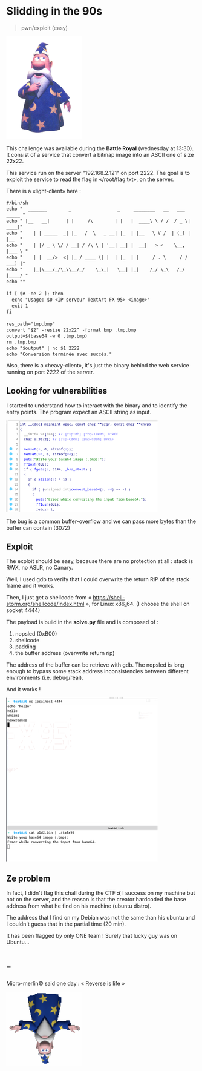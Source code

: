 


# Slidding in the 90s 

> pwn/exploit (easy)

<img alt="main function" src="image-2.png" width=200px/>

This challenge was available during the **Battle Royal** (wednesday at 13:30). It consist of a service that convert a bitmap image into an ASCII one of size 22x22.

This service run on the server "192.168.2.121" on port 2222. The goal is to exploit the service to read the flag in «/root/flag.txt», on the server.

There is a «light-client» here :
```
#/bin/sh
echo "  _______        _                 _     ________   __   ___  _____ "
echo " |__   __|      | |     /\        | |   |  ____\ \ / /  / _ \| ____|"
echo "    | | _____  _| |_   /  \   _ __| |_  | |__   \ V /  | (_) | |__  "
echo "    | |/ _ \ \/ / __| / /\ \ | '__| __| |  __|   > <    \__, |___ \ "
echo "    | |  __/>  <| |_ / ____ \| |  | |_  | |     / . \     / / ___) |"
echo "    |_|\___/_/\_\\__/_/    \_\_|   \__| |_|    /_/ \_\   /_/ |____/ "
echo ""

if [ $# -ne 2 ]; then
  echo "Usage: $0 <IP serveur TextArt FX 95> <image>"
  exit 1
fi

res_path="tmp.bmp"
convert "$2" -resize 22x22^ -format bmp .tmp.bmp
output=$(base64 -w 0 .tmp.bmp)
rm .tmp.bmp
echo "$output" | nc $1 2222
echo "Conversion terminée avec succès."
```

Also, there is a «heavy-client», it's just the binary behind the web service running on port 2222 of the server.

## Looking for vulnerabilities

I started to understand how to interact with the binary and to identify the entry points.
The program expect an ASCII string as input.

<img alt="main function" src="image-1.png" width=400px/>

The bug is a common buffer-overflow and we can pass more bytes than the buffer can contain (3072)

## Exploit

The exploit should be easy, because there are no protection at all : stack is RWX, no ASLR, no Canary.

Well, I used gdb to verify that I could overwrite the return RIP of the stack frame and it works. 

Then, I just get a shellcode from « https://shell-storm.org/shellcode/index.html », for Linux x86_64. (I choose the shell on socket 4444)

The payload is build in the **solve.py** file and is composed of : 
1. nopsled (0xB00)
1. shellcode
1. padding
1. the buffer address (overwrite return rip)

The address of the buffer can be retrieve with gdb. The nopsled is long enough to bypass some stack address inconsistencies  between different environments (i.e. debug/real).

And it works !

<img alt="main function" src="image-4.png" width=400px/>


## Ze problem 

In fact, I didn't flag this chall during the CTF **:(**
I success on my machine but not on the server, and the reason is that the creator hardcoded the base address from what he find on his machine (ubuntu distro). 

The address that I find on my Debian was not the same than his ubuntu and I couldn't guess that in the partial time (20 min). 

It has been flagged by only ONE team ! Surely that lucky guy was on Ubuntu... 

# -

Micro-merlin© said one day : « Reverse is life »

<img alt="main function" src="image-3.png" width=200px/>

